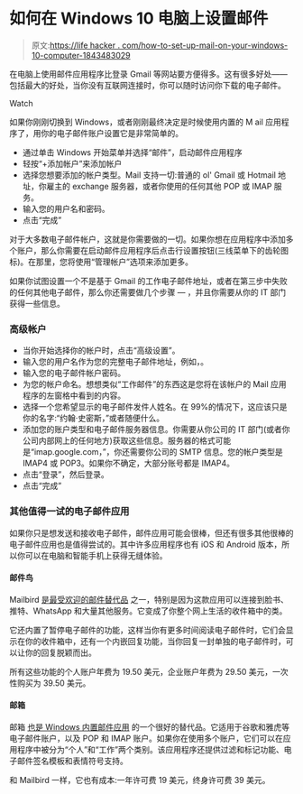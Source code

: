 # 如何在 Windows 10 电脑上设置邮件

> 原文:[https://life hacker . com/how-to-set-up-mail-on-your-windows-10-computer-1843483029](https://lifehacker.com/how-to-set-up-mail-on-your-windows-10-computer-1843483029)

在电脑上使用邮件应用程序比登录 Gmail 等网站要方便得多。这有很多好处——包括最大的好处，当你没有互联网连接时，你可以随时访问你下载的电子邮件。

Watch

如果你刚刚切换到 Windows，或者刚刚最终决定是时候使用内置的 M ail 应用程序了，用你的电子邮件账户设置它是非常简单的。

*   通过单击 Windows 开始菜单并选择“邮件”，启动邮件应用程序
*   轻按“+添加帐户”来添加帐户
*   选择您想要添加的帐户类型。Mail 支持一切:普通的 ol' Gmail 或 Hotmail 地址，你雇主的 exchange 服务器，或者你使用的任何其他 POP 或 IMAP 服务。
*   输入您的用户名和密码。
*   点击“完成”

对于大多数电子邮件帐户，这就是你需要做的一切。如果你想在应用程序中添加多个账户，那么你需要在启动邮件应用程序后点击行设置按钮(三线菜单下的齿轮图标)。在那里，您将使用“管理帐户”选项来添加更多。

如果你试图设置一个不是基于 Gmail 的工作电子邮件地址，或者在第三步中失败的任何其他电子邮件，那么你还需要做几个步骤 — ，并且你需要从你的 IT 部门获得一些信息。

### 高级帐户

*   当你开始选择你的帐户时，点击“高级设置”。
*   输入您的用户名作为您的完整电子邮件地址，例如，。
*   输入您的电子邮件帐户密码。
*   为您的帐户命名。想想类似“工作邮件”的东西这是您将在该帐户的 Mail 应用程序的左窗格中看到的内容。
*   选择一个您希望显示的电子邮件发件人姓名。在 99%的情况下，这应该只是你的名字:“约翰·史密斯，”或者随便什么。
*   添加您的账户类型和电子邮件服务器信息。你需要从你公司的 IT 部门(或者你公司内部网上的任何地方)获取这些信息。服务器的格式可能是“imap.google.com，”，你还需要你公司的 SMTP 信息。您的帐户类型是 IMAP4 或 POP3。如果你不确定，大部分账号都是 IMAP4。
*   点击“登录”，然后登录。
*   点击“完成”

### 其他值得一试的电子邮件应用

如果你只是想发送和接收电子邮件，邮件应用可能会很棒，但还有很多其他很棒的电子邮件应用也是值得尝试的。其中许多应用程序也有 iOS 和 Android 版本，所以你可以在电脑和智能手机上获得无缝体验。

#### 邮件鸟

Mailbird [是最受欢迎的邮件替代品](https://www.getmailbird.com/) 之一，特别是因为这款应用可以连接到脸书、推特、WhatsApp 和大量其他服务。它变成了你整个网上生活的收件箱中的类。

它还内置了暂停电子邮件的功能，这样当你有更多时间阅读电子邮件时，它们会显示在你的收件箱中，还有一个内嵌回复功能，当你回复一封单独的电子邮件时，可以让你的回复脱颖而出。

所有这些功能的个人账户年费为 19.50 美元，企业账户年费为 29.50 美元，一次性购买为 39.50 美元。

#### **邮箱**

邮箱 [也是 Windows 内置邮件应用](https://www.postbox-inc.com/?gclid=Cj0KCQjw-_j1BRDkARIsAJcfmTE1oyz0Yz2Jj2YXws5RgvPBqGYFYtEebs-1oKjbo8fUIoPzjpXIaqwaApPzEALw_wcB) 的一个很好的替代品。它适用于谷歌和雅虎等电子邮件账户，以及 POP 和 IMAP 账户。如果你在使用多个账户，它们可以在应用程序中被分为“个人”和“工作”两个类别。该应用程序还提供过滤和标记功能、电子邮件签名模板和表情符号支持。

和 Mailbird 一样，它也有成本:一年许可费 19 美元，终身许可费 39 美元。